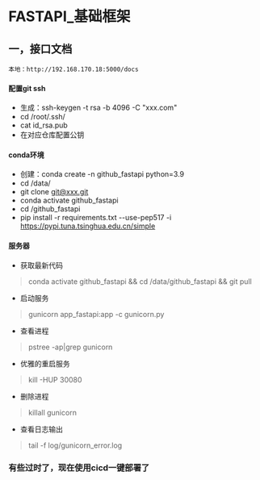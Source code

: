 # FASTAPI_基础框架

## 一，接口文档

```本地
本地：http://192.168.170.18:5000/docs
```

#### 配置git ssh

- 生成：ssh-keygen -t rsa -b 4096 -C "xxx.com"
- cd /root/.ssh/
- cat id_rsa.pub
- 在对应仓库配置公钥

#### conda环境

- 创建：conda create -n github_fastapi python=3.9
- cd /data/
- git clone git@xxx.git
- conda activate github_fastapi
- cd /github_fastapi
- pip install -r requirements.txt --use-pep517 -i https://pypi.tuna.tsinghua.edu.cn/simple

#### 服务器

- 获取最新代码

> conda activate github_fastapi && cd /data/github_fastapi && git pull

- 启动服务

> gunicorn app_fastapi:app -c gunicorn.py

- 查看进程

> pstree -ap|grep gunicorn

- 优雅的重启服务

> kill -HUP 30080

- 删除进程

> killall gunicorn

- 查看日志输出

> tail -f log/gunicorn_error.log


### 有些过时了，现在使用cicd一键部署了